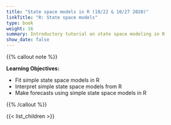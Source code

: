 ```yaml
---
title: "State space models in R (10/22 & 10/27 2020)"
linkTitle: "R: State space models"
type: book
weight: 16
summary: Introductory tutorial on state space modeling in R
show_date: false
---
```


{{% callout note %}}

**Learning Objectives:**
* Fit simple state space models in R
* Interpret simple state space models from R
* Make forecasts using simple state space models in R

{{% /callout %}}

{{< list_children >}}
